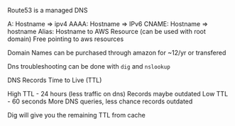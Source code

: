 Route53 is a managed DNS

A: Hostname => ipv4
AAAA: Hostname => IPv6
CNAME: Hostname => hostname
Alias: Hostname to AWS Resource (can be used with root domain) Free pointing to aws resources


Domain Names can be purchased through amazon for ~12/yr or transfered

Dns troubleshooting can be done with `dig` and `nslookup`

DNS Records Time to Live (TTL)

High TTL - 24 hours (less traffic on dns) Records maybe outdated
Low TTL - 60 seconds More DNS queries, less chance records outdated

Dig will give you the remaining TTL from cache
